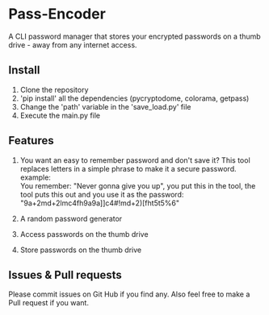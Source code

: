 # Pass-Encoder
A CLI password manager that stores your encrypted passwords on a thumb drive - away from any internet access.

## Install
1. Clone the repository
2. 'pip install' all the dependencies (pycryptodome, colorama, getpass)
3. Change the 'path' variable in the 'save_load.py' file
4. Execute the main.py file

## Features
1. You want an easy to remember password and don't save it? This tool replaces letters in a simple phrase to make it a secure password. example:  
   You remember: "Never gonna give you up",
   you put this in the tool,
   the tool puts this out and you use it as the password:
   "9a+2md+2lmc4fh9a9a]]c4#!md+2)[fht5t5%6"

2. A random password generator

3. Access passwords on the thumb drive

4. Store passwords on the thumb drive
## Issues & Pull requests
Please commit issues on Git Hub if you find any. Also feel free to make a Pull request if you want.
